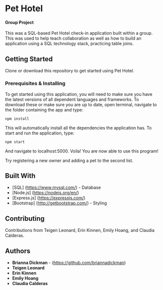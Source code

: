 # Pet Hotel
#### Group Project 

This was a SQL-based Pet Hotel check-in application built within a group. This was used to help teach collaboration as well as how to build an application using a SQL technology stack, practicing table joins.

## Getting Started

Clone or download this repository to get started using Pet Hotel.

### Prerequisites & Installing

To get started using this application, you will need to make sure you have the latest versions of all dependent languages and frameworks. To download these or make sure you are up to date, open terminal, navigate to the folder containing the app and type:

```
npm install
```

This will automatically install all the dependencies the application has. To start and run the application, type:

```
npm start
```

And navigate to localhost:5000. 
Voila! You are now able to use this program!

Try registering a new owner and adding a pet to the second list. 

## Built With

* [SQL] (https://www.mysql.com/) - Database
* [Node.js] (https://nodejs.org/en/)
* [Express.js] (https://expressjs.com/)
* [Bootstrap] (http://getbootstrap.com/) - Styling

## Contributing

Contributions from Teigen Leonard, Erin Kinnen, Emily Hoang, and Claudia Calderas.

## Authors

* **Brianna Dickman** - (https://github.com/briannadickman)
* **Teigen Leonard**
* **Erin Kinnen**
* **Emily Hoang**
* **Claudia Calderas**
